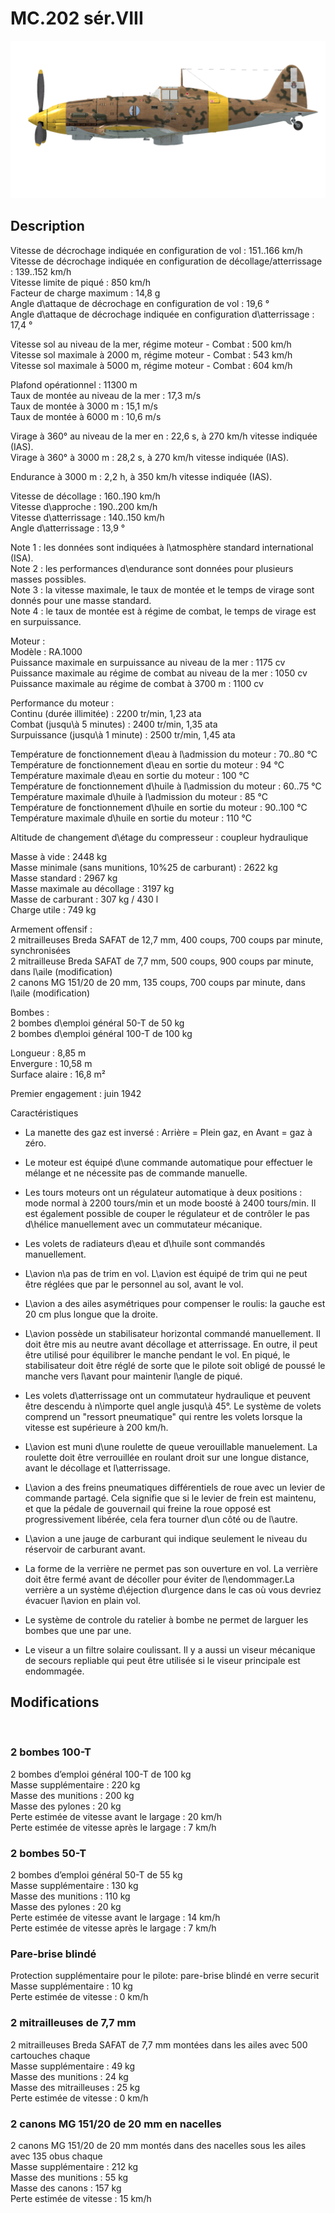 # MC.202 sér.VIII  
  
![mc202s8](../images/mc202s8.png)  
  
## Description  
  
Vitesse de décrochage indiquée en configuration de vol : 151..166 km/h  
Vitesse de décrochage indiquée en configuration de décollage/atterrissage : 139..152 km/h  
Vitesse limite de piqué : 850 km/h  
Facteur de charge maximum : 14,8 g  
Angle d\attaque de décrochage en configuration de vol : 19,6 °  
Angle d\attaque de décrochage indiquée en configuration d\atterrissage : 17,4 °  
  
Vitesse sol au niveau de la mer, régime moteur - Combat : 500 km/h  
Vitesse sol maximale à 2000 m, régime moteur - Combat : 543 km/h  
Vitesse sol maximale à 5000 m, régime moteur - Combat : 604 km/h  
  
Plafond opérationnel : 11300 m  
Taux de montée au niveau de la mer : 17,3 m/s  
Taux de montée à 3000 m : 15,1 m/s  
Taux de montée à 6000 m : 10,6 m/s  
  
Virage à 360° au niveau de la mer en : 22,6 s, à 270 km/h vitesse indiquée (IAS).  
Virage à 360° à 3000 m : 28,2 s, à 270 km/h vitesse indiquée (IAS).  
  
Endurance à 3000 m : 2,2 h, à 350 km/h vitesse indiquée (IAS).  
  
Vitesse de décollage : 160..190 km/h  
Vitesse d\approche : 190..200 km/h  
Vitesse d\atterrissage : 140..150 km/h  
Angle d\atterrissage : 13,9 °  
  
Note 1 : les données sont indiquées à l\atmosphère standard international (ISA).  
Note 2 : les performances d\endurance sont données pour plusieurs masses possibles.  
Note 3 : la vitesse maximale, le taux de montée et le temps de virage sont donnés pour une masse standard.  
Note 4 : le taux de montée est à régime de combat, le temps de virage est en surpuissance.  
  
Moteur :  
Modèle : RA.1000  
Puissance maximale en surpuissance au niveau de la mer : 1175 cv  
Puissance maximale au régime de combat au niveau de la mer : 1050 cv  
Puissance maximale au régime de combat à 3700 m : 1100 cv  
  
Performance du moteur :  
Continu (durée illimitée) : 2200 tr/min, 1,23 ata  
Combat (jusqu\à 5 minutes) : 2400 tr/min, 1,35 ata  
Surpuissance (jusqu\à 1 minute) : 2500 tr/min, 1,45 ata  
  
Température de fonctionnement d\eau à l\admission du moteur : 70..80 °C  
Température de fonctionnement d\eau en sortie du moteur : 94 °C  
Température maximale d\eau en sortie du moteur : 100 °C  
Température de fonctionnement d\huile à l\admission du moteur : 60..75 °C  
Température maximale d\huile à l\admission du moteur : 85 °C  
Température de fonctionnement d\huile en sortie du moteur : 90..100 °C  
Température maximale d\huile en sortie du moteur : 110 °C  
  
Altitude de changement d\étage du compresseur : coupleur hydraulique  
  
Masse à vide : 2448 kg  
Masse minimale (sans munitions, 10%25 de carburant) : 2622 kg  
Masse standard : 2967 kg  
Masse maximale au décollage : 3197 kg  
Masse de carburant : 307 kg / 430 l  
Charge utile : 749 kg  
  
Armement offensif :  
2 mitrailleuses Breda SAFAT de 12,7 mm, 400 coups, 700 coups par minute, synchronisées  
2 mitrailleuse Breda SAFAT de 7,7 mm, 500 coups, 900 coups par minute, dans l\aile (modification)  
2 canons MG 151/20 de 20 mm, 135 coups, 700 coups par minute, dans l\aile (modification)  
  
Bombes :  
2 bombes d\emploi général 50-T de 50 kg  
2 bombes d\emploi général 100-T de 100 kg  
  
Longueur : 8,85 m  
Envergure : 10,58 m  
Surface alaire : 16,8 m²  
  
Premier engagement : juin 1942  
  
Caractéristiques  
- La manette des gaz est inversé : Arrière = Plein gaz, en Avant = gaz à zéro.  
- Le moteur est équipé d\une commande automatique pour effectuer le mélange et ne nécessite pas de commande manuelle.  
- Les tours moteurs  ont un régulateur automatique à deux positions : mode normal à 2200 tours/min et un mode boosté à 2400 tours/min. Il est également possible de couper le régulateur et de contrôler le pas d\hélice manuellement avec un commutateur mécanique.
   
- Les volets de radiateurs d\eau et d\huile sont commandés manuellement.  
- L\avion n\a pas de trim en vol. L\avion est équipé de trim qui ne peut être réglées que par le personnel au sol, avant le vol.  
- L\avion a des ailes asymétriques pour compenser le roulis: la gauche est 20 cm plus longue que la droite.  
- L\avion possède un stabilisateur horizontal commandé manuellement. Il doit être mis au neutre avant décollage et atterrissage. En outre, il peut être utilisé pour équilibrer le manche pendant le vol. En piqué, le stabilisateur doit être réglé de sorte que le pilote soit obligé de poussé le manche vers l\avant pour maintenir l\angle de piqué.  
- Les volets d\atterrissage ont un commutateur hydraulique et peuvent être descendu à n\importe quel angle jusqu\\à 45°. Le système de volets comprend un "ressort pneumatique" qui rentre les volets lorsque la vitesse est supérieure à 200 km/h.  
- L\avion est muni d\une roulette de queue verouillable manuelement. La roulette doit être verrouillée en roulant droit sur une longue distance, avant le décollage et l\atterrissage.  
- L\avion a des freins pneumatiques différentiels de roue avec un levier de commande partagé. Cela signifie que si le levier de frein est maintenu, et que la pédale de gouvernail qui freine la roue opposé est progressivement libérée, cela fera tourner d\un côté ou de l\autre.  
- L\avion a une jauge de carburant qui indique seulement le niveau du réservoir de carburant avant.  
- La forme de la verrière ne permet pas son ouverture en vol. La verrière doit être fermé avant de décoller pour éviter de l\endommager.La verrière a un système d\éjection d\urgence dans le cas où vous devriez évacuer l\avion en plain vol.  
- Le système de controle du ratelier à bombe ne permet de larguer les bombes que une par une.  
- Le viseur a un filtre solaire coulissant. Il y a aussi un viseur mécanique de secours repliable qui peut être utilisée si le viseur principale est endommagée.  
  
## Modifications  
  ﻿
  
  
### 2 bombes 100-T  
  
2 bombes d’emploi général 100-T de 100 kg  
Masse supplémentaire : 220 kg  
Masse des munitions : 200 kg  
Masse des pylones : 20 kg  
Perte estimée de vitesse avant le largage : 20 km/h  
Perte estimée de vitesse après le largage : 7 km/h  ﻿
  
  
### 2 bombes 50-T  
  
2 bombes d’emploi général 50-T de 55 kg  
Masse supplémentaire : 130 kg  
Masse des munitions : 110 kg  
Masse des pylones : 20 kg  
Perte estimée de vitesse avant le largage : 14 km/h  
Perte estimée de vitesse après le largage : 7 km/h  ﻿
  
  
### Pare-brise blindé  
  
Protection supplémentaire pour le pilote: pare-brise blindé en verre securit  
Masse supplémentaire : 10 kg  
Perte estimée de vitesse : 0 km/h  ﻿
  
  
### 2 mitrailleuses de 7,7 mm  
  
2 mitrailleuses Breda SAFAT de 7,7 mm montées dans les ailes avec 500 cartouches chaque  
Masse supplémentaire : 49 kg  
Masse des munitions : 24 kg  
Masse des mitrailleuses : 25 kg  
Perte estimée de vitesse : 0 km/h  ﻿
  
  
### 2 canons MG 151/20 de 20 mm en nacelles  
  
2 canons MG 151/20 de 20 mm montés dans des nacelles sous les ailes avec 135 obus chaque  
Masse supplémentaire : 212 kg  
Masse des munitions : 55 kg  
Masse des canons : 157 kg  
Perte estimée de vitesse : 15 km/h  